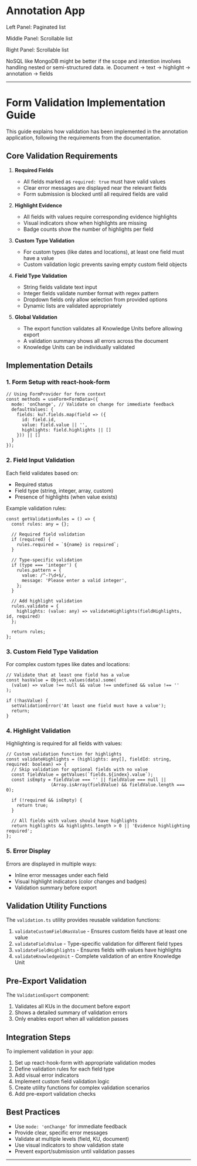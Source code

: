 # Annotation App

Left Panel: Paginated list

Middle Panel: Scrollable list

Right Panel: Scrollable list

NoSQL like MongoDB might be better if the scope and intention involves handling nested or semi-structured data.
ie. Document -> text -> highlight -> annotation -> fields


---------------------------

# Form Validation Implementation Guide

This guide explains how validation has been implemented in the annotation application, following the requirements from the documentation.

## Core Validation Requirements

1. **Required Fields**
   - All fields marked as `required: true` must have valid values
   - Clear error messages are displayed near the relevant fields
   - Form submission is blocked until all required fields are valid

2. **Highlight Evidence**
   - All fields with values require corresponding evidence highlights
   - Visual indicators show when highlights are missing
   - Badge counts show the number of highlights per field

3. **Custom Type Validation**
   - For custom types (like dates and locations), at least one field must have a value
   - Custom validation logic prevents saving empty custom field objects

4. **Field Type Validation**
   - String fields validate text input
   - Integer fields validate number format with regex pattern
   - Dropdown fields only allow selection from provided options
   - Dynamic lists are validated appropriately

5. **Global Validation**
   - The export function validates all Knowledge Units before allowing export
   - A validation summary shows all errors across the document
   - Knowledge Units can be individually validated

## Implementation Details

### 1. Form Setup with react-hook-form

```tsx
// Using FormProvider for form context
const methods = useForm<FormData>({
  mode: 'onChange', // Validate on change for immediate feedback
  defaultValues: {
    fields: ku?.fields.map(field => ({
      id: field.id,
      value: field.value || '',
      highlights: field.highlights || []
    })) || []
  }
});
```

### 2. Field Input Validation

Each field validates based on:
- Required status
- Field type (string, integer, array, custom)
- Presence of highlights (when value exists)

Example validation rules:

```tsx
const getValidationRules = () => {
  const rules: any = {};
  
  // Required field validation
  if (required) {
    rules.required = `${name} is required`;
  }
  
  // Type-specific validation
  if (type === 'integer') {
    rules.pattern = {
      value: /^-?\d+$/,
      message: 'Please enter a valid integer',
    };
  }
  
  // Add highlight validation
  rules.validate = {
    highlights: (value: any) => validateHighlights(fieldHighlights, id, required)
  };
  
  return rules;
};
```

### 3. Custom Field Type Validation

For complex custom types like dates and locations:

```tsx
// Validate that at least one field has a value
const hasValue = Object.values(data).some(
  (value) => value !== null && value !== undefined && value !== ''
);

if (!hasValue) {
  setValidationError('At least one field must have a value');
  return;
}
```

### 4. Highlight Validation

Highlighting is required for all fields with values:

```tsx
// Custom validation function for highlights
const validateHighlights = (highlights: any[], fieldId: string, required: boolean) => {
  // Skip validation for optional fields with no value
  const fieldValue = getValues(`fields.${index}.value`);
  const isEmpty = fieldValue === '' || fieldValue === null || 
                 (Array.isArray(fieldValue) && fieldValue.length === 0);
  
  if (!required && isEmpty) {
    return true;
  }
  
  // All fields with values should have highlights
  return highlights && highlights.length > 0 || 'Evidence highlighting required';
};
```

### 5. Error Display

Errors are displayed in multiple ways:
- Inline error messages under each field
- Visual highlight indicators (color changes and badges)
- Validation summary before export

## Validation Utility Functions

The `validation.ts` utility provides reusable validation functions:

1. `validateCustomFieldHasValue` - Ensures custom fields have at least one value
2. `validateFieldValue` - Type-specific validation for different field types
3. `validateFieldHighlights` - Ensures fields with values have highlights
4. `validateKnowledgeUnit` - Complete validation of an entire Knowledge Unit

## Pre-Export Validation

The `ValidationExport` component:
1. Validates all KUs in the document before export
2. Shows a detailed summary of validation errors
3. Only enables export when all validation passes

## Integration Steps

To implement validation in your app:

1. Set up react-hook-form with appropriate validation modes
2. Define validation rules for each field type
3. Add visual error indicators
4. Implement custom field validation logic
5. Create utility functions for complex validation scenarios
6. Add pre-export validation checks

## Best Practices

- Use `mode: 'onChange'` for immediate feedback
- Provide clear, specific error messages
- Validate at multiple levels (field, KU, document)
- Use visual indicators to show validation state
- Prevent export/submission until validation passes



---------------------------










